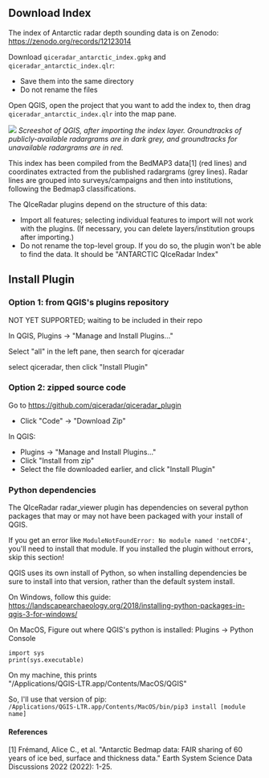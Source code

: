 
## Download Index

The index of Antarctic radar depth sounding data is on Zenodo: https://zenodo.org/records/12123014

Download `qiceradar_antarctic_index.gpkg` and `qiceradar_antarctic_index.qlr`:

* Save them into the same directory
* Do not rename the files

Open QGIS, open the project that you want to add the index to, then drag `qiceradar_antarctic_index.qlr` into the map pane.

![](.figures/qgis_index.png)
*Screeshot of QGIS, after importing the index layer. Groundtracks of publicly-available radargrams are in dark grey, and groundtracks for unavailable radargrams are in red.*

This index has been compiled from the BedMAP3 data[1] (red lines) and coordinates extracted from the published radargrams (grey lines). Radar lines are grouped into surveys/campaigns and then into institutions, following the Bedmap3 classifications.

The QIceRadar plugins depend on the structure of this data:
* Import all features; selecting individual features to import will not work with the plugins. (If necessary, you can delete layers/institution groups after importing.)
* Do not rename the top-level group. If you do so, the plugin won't be able to find the data. It should be "ANTARCTIC QIceRadar Index"


## Install Plugin

### Option 1: from QGIS's plugins repository

NOT YET SUPPORTED; waiting to be included in their repo

In QGIS, Plugins -> "Manage and Install Plugins..."

Select "all" in the left pane, then search for qiceradar

select qiceradar, then click "Install Plugin"

### Option 2: zipped source code

Go to https://github.com/qiceradar/qiceradar_plugin
* Click "Code" -> "Download Zip"

In QGIS:
* Plugins -> "Manage and Install Plugins..."
* Click "Install from zip"
* Select the file downloaded earlier, and click "Install Plugin"


### Python dependencies
The QIceRadar radar_viewer plugin has dependencies on several python packages that may or may not have been packaged with your install of QGIS.

If you get an error like `ModuleNotFoundError: No module named 'netCDF4'`, you'll need to install that module.
If you installed the plugin without errors, skip this section!


QGIS uses its own install of Python, so when installing dependencies
be sure to install into that version, rather than the default system install.

On Windows, follow this guide: https://landscapearchaeology.org/2018/installing-python-packages-in-qgis-3-for-windows/


On MacOS,
Figure out where QGIS's python is installed:
Plugins -> Python Console
~~~
import sys
print(sys.executable)
~~~
On my machine, this prints \
"/Applications/QGIS-LTR.app/Contents/MacOS/QGIS"

So, I'll use that version of pip: \
`/Applications/QGIS-LTR.app/Contents/MacOS/bin/pip3 install [module name]`


#### References
[1] Frémand, Alice C., et al. "Antarctic Bedmap data: FAIR sharing of 60 years of ice bed, surface and thickness data." Earth System Science Data Discussions 2022 (2022): 1-25.


